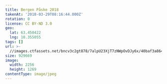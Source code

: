 ```yaml
---
title: Bergen Påske 2018
takenAt: '2018-03-29T08:16:44.000Z'
rotation: 0
license: CC BY-ND 3.0
geo:
  lat: 63.450422
  lng: 10.355055
tags: []
url: >-
  //images.ctfassets.net/bncv3c2gt878/7alpU23XjT7zNWpOvDJy6x/40baf3a86428a0eb1219844d4c66255f/bergen-pske-2018_39368247020_o
size: 929669
image:
  width: 2256
  height: 1269
contentType: image/jpeg
---
```


